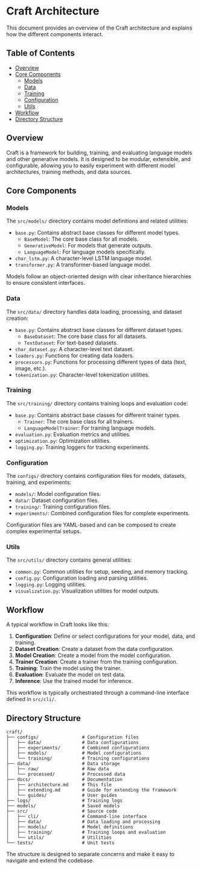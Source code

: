 # Craft Architecture

This document provides an overview of the Craft architecture and explains how the different components interact.

## Table of Contents

- [Overview](#overview)
- [Core Components](#core-components)
  - [Models](#models)
  - [Data](#data)
  - [Training](#training)
  - [Configuration](#configuration)
  - [Utils](#utils)
- [Workflow](#workflow)
- [Directory Structure](#directory-structure)

## Overview

Craft is a framework for building, training, and evaluating language models and other generative models. It is designed to be modular, extensible, and configurable, allowing you to easily experiment with different model architectures, training methods, and data sources.

## Core Components

### Models

The `src/models/` directory contains model definitions and related utilities:

- `base.py`: Contains abstract base classes for different model types.
  - `BaseModel`: The core base class for all models.
  - `GenerativeModel`: For models that generate outputs.
  - `LanguageModel`: For language models specifically.
- `char_lstm.py`: A character-level LSTM language model.
- `transformer.py`: A transformer-based language model.

Models follow an object-oriented design with clear inheritance hierarchies to ensure consistent interfaces.

### Data

The `src/data/` directory handles data loading, processing, and dataset creation:

- `base.py`: Contains abstract base classes for different dataset types.
  - `BaseDataset`: The core base class for all datasets.
  - `TextDataset`: For text-based datasets.
- `char_dataset.py`: A character-level text dataset.
- `loaders.py`: Functions for creating data loaders.
- `processors.py`: Functions for processing different types of data (text, image, etc.).
- `tokenization.py`: Character-level tokenization utilities.

### Training

The `src/training/` directory contains training loops and evaluation code:

- `base.py`: Contains abstract base classes for different trainer types.
  - `Trainer`: The core base class for all trainers.
  - `LanguageModelTrainer`: For training language models.
- `evaluation.py`: Evaluation metrics and utilities.
- `optimization.py`: Optimization utilities.
- `logging.py`: Training loggers for tracking experiments.

### Configuration

The `configs/` directory contains configuration files for models, datasets, training, and experiments:

- `models/`: Model configuration files.
- `data/`: Dataset configuration files.
- `training/`: Training configuration files.
- `experiments/`: Combined configuration files for complete experiments.

Configuration files are YAML-based and can be composed to create complex experimental setups.

### Utils

The `src/utils/` directory contains general utilities:

- `common.py`: Common utilities for setup, seeding, and memory tracking.
- `config.py`: Configuration loading and parsing utilities.
- `logging.py`: Logging utilities.
- `visualization.py`: Visualization utilities for model outputs.

## Workflow

A typical workflow in Craft looks like this:

1. **Configuration**: Define or select configurations for your model, data, and training.
2. **Dataset Creation**: Create a dataset from the data configuration.
3. **Model Creation**: Create a model from the model configuration.
4. **Trainer Creation**: Create a trainer from the training configuration.
5. **Training**: Train the model using the trainer.
6. **Evaluation**: Evaluate the model on test data.
7. **Inference**: Use the trained model for inference.

This workflow is typically orchestrated through a command-line interface defined in `src/cli/`.

## Directory Structure

```
craft/
├── configs/                # Configuration files
│   ├── data/               # Data configurations
│   ├── experiments/        # Combined configurations
│   ├── models/             # Model configurations
│   └── training/           # Training configurations
├── data/                   # Data storage
│   ├── raw/                # Raw data
│   └── processed/          # Processed data
├── docs/                   # Documentation
│   ├── architecture.md     # This file
│   ├── extending.md        # Guide for extending the framework
│   └── guides/             # User guides
├── logs/                   # Training logs
├── models/                 # Saved models
├── src/                    # Source code
│   ├── cli/                # Command-line interface
│   ├── data/               # Data loading and processing
│   ├── models/             # Model definitions
│   ├── training/           # Training loops and evaluation
│   └── utils/              # Utilities
└── tests/                  # Unit tests
```

The structure is designed to separate concerns and make it easy to navigate and extend the codebase. 